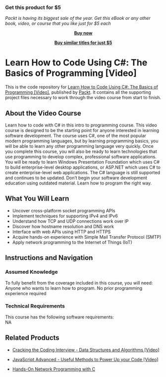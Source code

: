 
### Get this product for $5

<i>Packt is having its biggest sale of the year. Get this eBook or any other book, video, or course that you like just for $5 each</i>


<b><p align='center'>[Buy now](https://packt.link/9781789537628)</p></b>


<b><p align='center'>[Buy similar titles for just $5](https://subscription.packtpub.com/search)</p></b>


# Learn How to Code Using C#: The Basics of Programming [Video]
This is the code repository for [Learn How to Code Using C#: The Basics of Programming [Video]](https://www.packtpub.com/networking-and-servers/hands-network-programming-c?utm_source=github&utm_medium=repository&utm_campaign=9781789349863), published by [Packt](https://www.packtpub.com/?utm_source=github). It contains all the supporting project files necessary to work through the video course from start to finish.
## About the Video Course
Learn how to code with C# in this intro to programming course. This video course is designed to be the starting point for anyone interested in learning software development. The course uses C#, one of the most popular modern programming languages, but by learning programming basics, you will be able to learn any other programming language very quickly. Once you complete this course, you will also be ready to learn technologies that use programming to develop complex, professional software applications. You will be ready to learn Windows Presentation Foundation which uses C# to build enterprise-level desktop applications, or ASP.NET which uses C# to create enterprise-level web applications. The C# language is still supported and continues to be updated. Don’t begin your software development education using outdated material. Learn how to program the right way.

<H2>What You Will Learn</H2>
<DIV class=book-info-will-learn-text>
<UL>
<LI>Uncover cross-platform socket programming APIs 
<LI>Implement techniques for supporting IPv4 and IPv6 
<LI>Understand how TCP and UDP connections work over IP 
<LI>Discover how hostname resolution and DNS work 
<LI>Interface with web APIs using HTTP and HTTPS 
<LI>Acquire hands-on experience with Simple Mail Transfer Protocol (SMTP) 
<LI>Apply network programming to the Internet of Things (IoT) </LI></UL></DIV>

## Instructions and Navigation
### Assumed Knowledge
To fully benefit from the coverage included in this course, you will need:<br/>
Anyone who wants to learn how to program. No prior programming experience required
### Technical Requirements
This course has the following software requirements:<br/>
NA

## Related Products
* [Cracking the Coding Interview - Data Structures and Algorithms [Video]](https://www.packtpub.com/networking-and-servers/hands-network-programming-c?utm_source=github&utm_medium=repository&utm_campaign=9781789349863)

* [JavaScript Advanced - Useful Methods to Power Up your Code [Video]](https://www.packtpub.com/networking-and-servers/hands-network-programming-c?utm_source=github&utm_medium=repository&utm_campaign=9781789349863)

* [Hands-On Network Programming with C](https://www.packtpub.com/networking-and-servers/hands-network-programming-c?utm_source=github&utm_medium=repository&utm_campaign=9781789349863)

